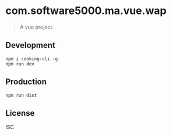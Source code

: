 # com.software5000.ma.vue.wap
> A vue project.

## Development

```shell
npm i cooking-cli -g
npm run dev
```

## Production
```
npm run dist
```

## License
ISC
